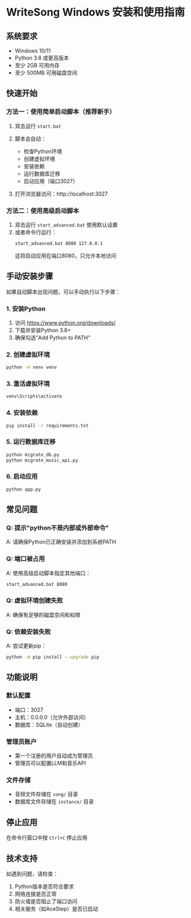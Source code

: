 # WriteSong Windows 安装和使用指南

## 系统要求

- Windows 10/11
- Python 3.8 或更高版本
- 至少 2GB 可用内存
- 至少 500MB 可用磁盘空间

## 快速开始

### 方法一：使用简单启动脚本（推荐新手）

1. 双击运行 `start.bat`
2. 脚本会自动：
   - 检查Python环境
   - 创建虚拟环境
   - 安装依赖
   - 运行数据库迁移
   - 启动应用（端口3027）

3. 打开浏览器访问：http://localhost:3027

### 方法二：使用高级启动脚本

1. 双击运行 `start_advanced.bat` 使用默认设置
2. 或者命令行运行：
   ```cmd
   start_advanced.bat 8080 127.0.0.1
   ```
   这将启动应用在端口8080，只允许本地访问

## 手动安装步骤

如果自动脚本出现问题，可以手动执行以下步骤：

### 1. 安装Python

1. 访问 https://www.python.org/downloads/
2. 下载并安装Python 3.8+
3. 确保勾选"Add Python to PATH"

### 2. 创建虚拟环境

```cmd
python -m venv venv
```

### 3. 激活虚拟环境

```cmd
venv\Scripts\activate
```

### 4. 安装依赖

```cmd
pip install -r requirements.txt
```

### 5. 运行数据库迁移

```cmd
python migrate_db.py
python migrate_music_api.py
```

### 6. 启动应用

```cmd
python app.py
```

## 常见问题

### Q: 提示"python不是内部或外部命令"
A: 请确保Python已正确安装并添加到系统PATH

### Q: 端口被占用
A: 使用高级启动脚本指定其他端口：
```cmd
start_advanced.bat 8080
```

### Q: 虚拟环境创建失败
A: 确保有足够的磁盘空间和权限

### Q: 依赖安装失败
A: 尝试更新pip：
```cmd
python -m pip install --upgrade pip
```

## 功能说明

### 默认配置
- 端口：3027
- 主机：0.0.0.0（允许外部访问）
- 数据库：SQLite（自动创建）

### 管理员账户
- 第一个注册的用户自动成为管理员
- 管理员可以配置LLM和音乐API

### 文件存储
- 音频文件存储在 `song/` 目录
- 数据库文件存储在 `instance/` 目录

## 停止应用

在命令行窗口中按 `Ctrl+C` 停止应用

## 技术支持

如遇到问题，请检查：
1. Python版本是否符合要求
2. 网络连接是否正常
3. 防火墙是否阻止了端口访问
4. 相关服务（如AceStep）是否已启动 